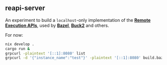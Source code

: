 ## reapi-server

An experiment to build a `localhost`-only implementation of the
**[Remote Execution APIs][reapi]**, used by **[Bazel]**, **[Buck2]** and others.

For now:

```bash
nix develop .
cargo run &
grpcurl -plaintext '[::1]:8080' list
grpcurl -d '{"instance_name":"test"}' -plaintext '[::1]:8080' build.bazel.remote.execution.v2.Capabilities/GetCapabilities
```

[reapi]: https://github.com/bazelbuild/remote-apis
[Bazel]: https://bazel.build/
[Buck2]: https://buck2.build/
